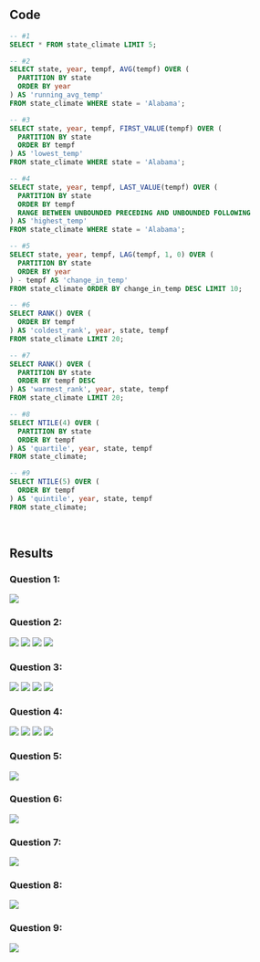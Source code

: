## Code
```sql
-- #1
SELECT * FROM state_climate LIMIT 5;

-- #2
SELECT state, year, tempf, AVG(tempf) OVER (
  PARTITION BY state
  ORDER BY year
) AS 'running_avg_temp'
FROM state_climate WHERE state = 'Alabama';

-- #3
SELECT state, year, tempf, FIRST_VALUE(tempf) OVER (
  PARTITION BY state
  ORDER BY tempf
) AS 'lowest_temp'
FROM state_climate WHERE state = 'Alabama';

-- #4
SELECT state, year, tempf, LAST_VALUE(tempf) OVER (
  PARTITION BY state
  ORDER BY tempf
  RANGE BETWEEN UNBOUNDED PRECEDING AND UNBOUNDED FOLLOWING
) AS 'highest_temp'
FROM state_climate WHERE state = 'Alabama';

-- #5
SELECT state, year, tempf, LAG(tempf, 1, 0) OVER (
  PARTITION BY state
  ORDER BY year
) - tempf AS 'change_in_temp'
FROM state_climate ORDER BY change_in_temp DESC LIMIT 10;

-- #6
SELECT RANK() OVER (
  ORDER BY tempf
) AS 'coldest_rank', year, state, tempf
FROM state_climate LIMIT 20;

-- #7
SELECT RANK() OVER (
  PARTITION BY state
  ORDER BY tempf DESC
) AS 'warmest_rank', year, state, tempf
FROM state_climate LIMIT 20;

-- #8
SELECT NTILE(4) OVER (
  PARTITION BY state
  ORDER BY tempf
) AS 'quartile', year, state, tempf
FROM state_climate;

-- #9
SELECT NTILE(5) OVER (
  ORDER BY tempf
) AS 'quintile', year, state, tempf
FROM state_climate;
```

<br>

## Results

### Question 1:
![](https://github.com/jeyla380/codecademy_projects/blob/main/datascience/sql/climate_change/results/q1_Result.png)

### Question 2:
![](https://github.com/jeyla380/codecademy_projects/blob/main/datascience/sql/climate_change/results/q2.1_Result.png)
![](https://github.com/jeyla380/codecademy_projects/blob/main/datascience/sql/climate_change/results/q2.2_Result.png)
![](https://github.com/jeyla380/codecademy_projects/blob/main/datascience/sql/climate_change/results/q2.3_Result.png)
![](https://github.com/jeyla380/codecademy_projects/blob/main/datascience/sql/climate_change/results/q2.4_Result.png)

### Question 3:
![](https://github.com/jeyla380/codecademy_projects/blob/main/datascience/sql/climate_change/results/q3.1_Result.png)
![](https://github.com/jeyla380/codecademy_projects/blob/main/datascience/sql/climate_change/results/q3.2_Result.png)
![](https://github.com/jeyla380/codecademy_projects/blob/main/datascience/sql/climate_change/results/q3.3_Result.png)
![](https://github.com/jeyla380/codecademy_projects/blob/main/datascience/sql/climate_change/results/q3.4_Result.png)

### Question 4:
![](https://github.com/jeyla380/codecademy_projects/blob/main/datascience/sql/climate_change/results/q4.1_Result.png)
![](https://github.com/jeyla380/codecademy_projects/blob/main/datascience/sql/climate_change/results/q4.2_Result.png)
![](https://github.com/jeyla380/codecademy_projects/blob/main/datascience/sql/climate_change/results/q4.3_Result.png)
![](https://github.com/jeyla380/codecademy_projects/blob/main/datascience/sql/climate_change/results/q4.4_Result.png)

### Question 5:
![](https://github.com/jeyla380/codecademy_projects/blob/main/datascience/sql/climate_change/results/q5_Result.png)

### Question 6:
![](https://github.com/jeyla380/codecademy_projects/blob/main/datascience/sql/climate_change/results/q6_Result.png)

### Question 7:
![](https://github.com/jeyla380/codecademy_projects/blob/main/datascience/sql/climate_change/results/q7_Result.png)

### Question 8:
![](https://github.com/jeyla380/codecademy_projects/blob/main/datascience/sql/climate_change/results/q8_Result.png)

### Question 9:
![](https://github.com/jeyla380/codecademy_projects/blob/main/datascience/sql/climate_change/results/q9_Result.png)
